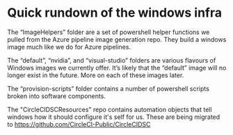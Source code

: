 # Quick rundown of the windows infra

The “ImageHelpers” folder are a set of powershell helper functions we pulled from the Azure pipeline image generation repo. They build a windows image much like we do for Azure pipelines.

The “default”,  “nvidia”, and “visual-studio” folders are various flavours of Windows images we currently offer. It’s likely that the “default” image will no longer exist in the future. More on each of these images later.

The “provision-scripts” folder contains a number of powershell scripts broken into software components.

The "CircleCIDSCResources" repo contains automation objects that tell windows how it should configure it's self for us. These are being migrated to https://github.com/CircleCI-Public/CircleCIDSC

